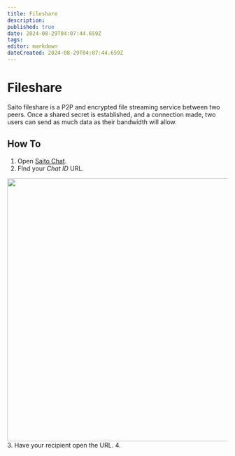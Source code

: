```yaml
---
title: Fileshare
description: 
published: true
date: 2024-08-29T04:07:44.659Z
tags: 
editor: markdown
dateCreated: 2024-08-29T04:07:44.659Z
---
```


# Fileshare

Saito fileshare is a P2P and encrypted file streaming service between two peers. Once a shared secret is established, and a connection made, two users can send as much data as their  bandwidth will allow.

## How To

1. Open [Saito Chat](https://saito.io/chat/).
2. FInd your *Chat ID* URL.
<img src="chat-file" style="width: 600px" >
3. Have your recipient open the URL.
4. 
